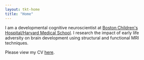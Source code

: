 ```yaml
---
layout: tkt-home
title: "Home"
---
```

<p style="margin-left:25%; margin-right:25%;">
  
I am a developmental cognitive neuroscientist at [Boston Children's Hospital/Harvard Medical School](https://hms.harvard.edu/affiliates/boston-childrens-hospital). I research the impact of early life adversity on brain development using structural and functional MRI techniques.  

Please view my CV [here](pdfs/TKT_cv_2019f-elec.pdf).

</p> 

<!-- <span style="margin-left:50px"></span> -->
<!--"font-weight: bold; font-size:1em;"-->

<!--stackedit_data:
eyJoaXN0b3J5IjpbLTYxOTc0MjMyOCwxODcwOTgyMzI2LDc4Nz
Q2NjY0N119
-->
